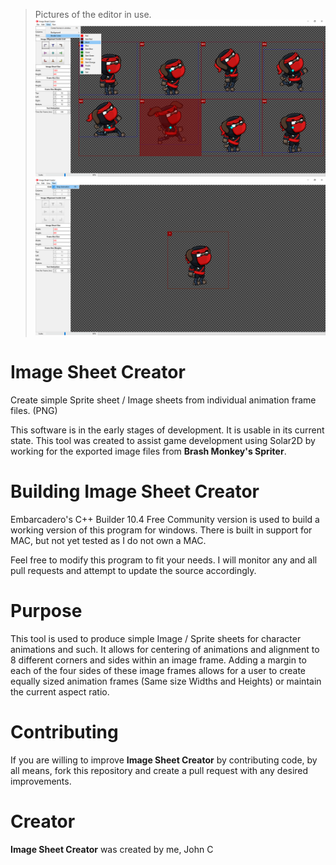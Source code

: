 > Pictures of the editor in use.
![Editor Image](demo-1.png)
![Editor Image](demo-2.png)

# Image Sheet Creator
Create simple Sprite sheet / Image sheets from individual animation frame files. (PNG)

This software is in the early stages of development. It is usable in its current
state. This tool was created to assist game development using Solar2D by working for
the exported image files from <b>Brash Monkey's Spriter</b>.

# Building Image Sheet Creator
Embarcadero's C++ Builder 10.4 Free Community version is used to build a working version of this
program for windows. There is built in support for MAC, but not yet tested as I do not own a MAC.

Feel free to modify this program to fit your needs. I will monitor any and all pull requests
and attempt to update the source accordingly.

# Purpose
This tool is used to produce simple Image / Sprite sheets for character animations and such.
It allows for centering of animations and alignment to 8 different corners and sides within an image frame.
Adding a margin to each of the four sides of these image frames allows for a user to create equally
sized animation frames (Same size Widths and Heights) or maintain the current aspect ratio.

# Contributing
If you are willing to improve <b>Image Sheet Creator</b> by contributing code, by all means, fork this repository and create a pull request with any desired improvements.

# Creator
<b>Image Sheet Creator</b> was created by me, John C
